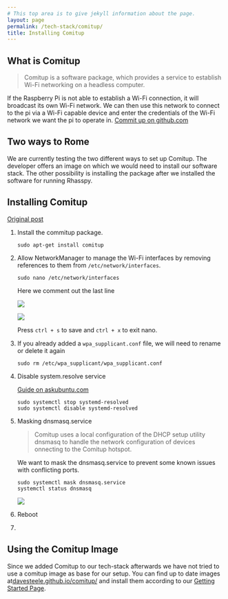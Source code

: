 ```yaml
---
# This top area is to give jekyll information about the page.
layout: page
permalink: /tech-stack/comitup/
title: Installing Comitup
---
```


## What is Comitup

>Comitup is a software package, which provides a service to establish Wi-Fi networking on a headless computer.

If the Raspberry Pi is not able to establish a Wi-Fi connection, it will broadcast its own Wi-Fi network. We can then use this 
network to connect to the pi via a Wi-Fi capable device and enter the credentials of the Wi-Fi network we want the pi to 
operate in.
[Commit up on github.com](https://github.com/davesteele/comitup)

## Two ways to Rome

We are currently testing the two different ways to set up Comitup. The developer offers an image on which we would need
to install our software stack. The other possibility is installing the package after we installed the software for running
Rhasspy.

## Installing Comitup
[Original post](https://github.com/davesteele/comitup/wiki/Installing-Comitup)

1. Install the commitup package. 

   ```sudo apt-get install comitup```

2. Allow NetworkManager to manage the Wi-Fi interfaces by removing references to them from `/etc/network/interfaces`.

    ```sudo nano /etc/network/interfaces```

    Here we comment out the last line

    ![](../../assets/comitup-network-interfaces-1.png)

    ![](../../assets/comitup-network-interfaces-2.png)

    Press ``ctrl + s`` to save and ``ctrl + x`` to exit nano.

3. If you already added a `wpa_supplicant.conf` file, we will need to rename or delete it again

    ```sudo rm /etc/wpa_supplicant/wpa_supplicant.conf```

4. Disable system.resolve service

    [Guide on askubuntu.com](https://askubuntu.com/questions/898605/how-to-disable-systemd-resolved-and-resolve-dns-with-dnsmasq)

    ```
    sudo systemctl stop systemd-resolved
    sudo systemctl disable systemd-resolved
    ```

5. Masking dnsmasq.service

    > Comitup uses a local configuration of the DHCP setup utility dnsmasq to handle the network configuration of devices
    onnecting to the Comitup hotspot. 

    We want to mask the dnsmasq.service to prevent some known issues with conflicting ports.

    ```
    sudo systemctl mask dnsmasq.service
    systemctl status dnsmasq
    ```

    ![](../../assets/comitup-network-interfaces-3.png)

6. Reboot

7. 
    
## Using the Comitup Image

Since we added Comitup to our tech-stack afterwards we have not tried to use a comitup image as base for our setup. You 
can find up to date images at[davesteele.github.io/comitup/](https://davesteele.github.io/comitup/) and install them
according to our [Getting Started Page](../setup.md).
